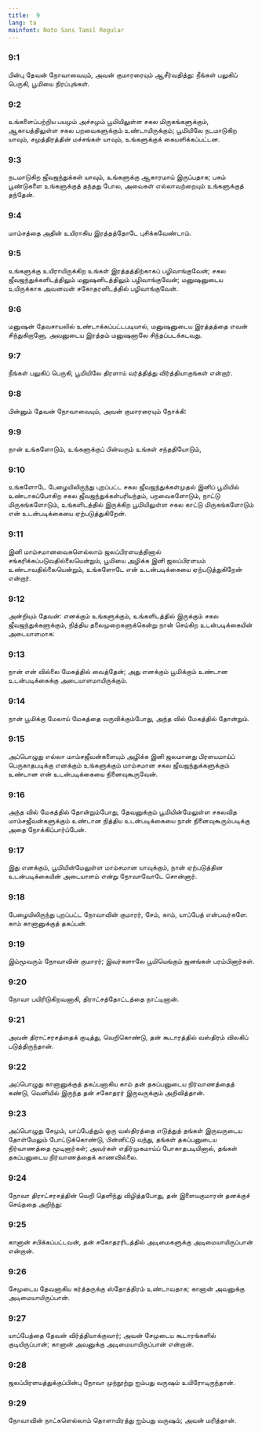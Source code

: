 ```yaml
---
title:  9
lang: ta
mainfont: Noto Sans Tamil Regular
---
```


###  9:1

பின்பு தேவன் நோவாவையும், அவன் குமாரரையும் ஆசீர்வதித்து: நீங்கள் பலுகிப் பெருகி, பூமியை நிரப்புங்கள்.

###  9:2

உங்களைப்பற்றிய பயமும் அச்சமும் பூமியிலுள்ள சகல மிருகங்களுக்கும், ஆகாயத்திலுள்ள சகல பறவைகளுக்கும் உண்டாயிருக்கும்; பூமியிலே நடமாடுகிற யாவும், சமுத்திரத்தின் மச்சங்கள் யாவும், உங்களுக்குக் கையளிக்கப்பட்டன.

###  9:3

நடமாடுகிற ஜீவஜந்துக்கள் யாவும், உங்களுக்கு ஆகாரமாய் இருப்பதாக; பசும் பூண்டுகளை உங்களுக்குத் தந்தது போல, அவைகள் எல்லாவற்றையும் உங்களுக்குத் தந்தேன்.

###  9:4

மாம்சத்தை அதின் உயிராகிய இரத்தத்தோடே புசிக்கவேண்டாம்.

###  9:5

உங்களுக்கு உயிராயிருக்கிற உங்கள் இரத்தத்திற்காகப் பழிவாங்குவேன்; சகல ஜீவஜந்துக்களிடத்திலும் மனுஷனிடத்திலும் பழிவாங்குவேன்; மனுஷனுடைய உயிருக்காக அவனவன் சகோதரனிடத்தில் பழிவாங்குவேன்.

###  9:6

மனுஷன் தேவசாயலில் உண்டாக்கப்பட்டபடியால், மனுஷனுடைய இரத்தத்தை எவன் சிந்துகிறானோ, அவனுடைய இரத்தம் மனுஷனாலே சிந்தப்படக்கடவது.

###  9:7

நீங்கள் பலுகிப் பெருகி, பூமியிலே திரளாய் வர்த்தித்து விர்த்தியாகுங்கள் என்றார்.

###  9:8

பின்னும் தேவன் நோவாவையும், அவன் குமாரரையும் நோக்கி:

###  9:9

நான் உங்களோடும், உங்களுக்குப் பின்வரும் உங்கள் சந்ததியோடும்,

###  9:10

உங்களோடே பேழையிலிருந்து புறப்பட்ட சகல ஜீவஜந்துக்கள்முதல் இனிப் பூமியில் உண்டாகப்போகிற சகல ஜீவஜந்துக்கள்பரியந்தம், பறவைகளோடும், நாட்டு மிருகங்களோடும், உங்களிடத்தில் இருக்கிற பூமியிலுள்ள சகல காட்டு மிருகங்களோடும் என் உடன்படிக்கையை ஏற்படுத்துகிறேன்.

###  9:11

இனி மாம்சமானவைகளெல்லாம் ஜலப்பிரளயத்தினால் சங்கரிக்கப்படுவதில்லையென்றும், பூமியை அழிக்க இனி ஜலப்பிரளயம் உண்டாவதில்லையென்றும், உங்களோடே என் உடன்படிக்கையை ஏற்படுத்துகிறேன் என்றார்.

###  9:12

அன்றியும் தேவன்: எனக்கும் உங்களுக்கும், உங்களிடத்தில் இருக்கும் சகல ஜீவஜந்துக்களுக்கும், நித்திய தலைமுறைகளுக்கென்று நான் செய்கிற உடன்படிக்கையின் அடையாளமாக:

###  9:13

நான் என் வில்லை மேகத்தில் வைத்தேன்; அது எனக்கும் பூமிக்கும் உண்டான உடன்படிக்கைக்கு அடையாளமாயிருக்கும்.

###  9:14

நான் பூமிக்கு மேலாய் மேகத்தை வருவிக்கும்போது, அந்த வில் மேகத்தில் தோன்றும்.

###  9:15

அப்பொழுது எல்லா மாம்சஜீவன்களையும் அழிக்க இனி ஜலமானது பிரளயமாய்ப் பெருகாதபடிக்கு எனக்கும் உங்களுக்கும் மாம்சமான சகல ஜீவஜந்துக்களுக்கும் உண்டான என் உடன்படிக்கையை நினைவுகூருவேன்.

###  9:16

அந்த வில் மேகத்தில் தோன்றும்போது, தேவனுக்கும் பூமியின்மேலுள்ள சகலவித மாம்சஜீவன்களுக்கும் உண்டான நித்திய உடன்படிக்கையை நான் நினைவுகூரும்படிக்கு அதை நோக்கிப்பார்ப்பேன்.

###  9:17

இது எனக்கும், பூமியின்மேலுள்ள மாம்சமான யாவுக்கும், நான் ஏற்படுத்தின உடன்படிக்கையின் அடையாளம் என்று நோவாவோடே சொன்னார்.

###  9:18

பேழையிலிருந்து புறப்பட்ட நோவாவின் குமாரர், சேம், காம், யாப்பேத் என்பவர்களே. காம் கானானுக்குத் தகப்பன்.

###  9:19

இம்மூவரும் நோவாவின் குமாரர்; இவர்களாலே பூமியெங்கும் ஜனங்கள் பரம்பினார்கள்.

###  9:20

நோவா பயிரிடுகிறவனாகி, திராட்சத்தோட்டத்தை நாட்டினான்.

###  9:21

அவன் திராட்சரசத்தைக் குடித்து, வெறிகொண்டு, தன் கூடாரத்தில் வஸ்திரம் விலகிப் படுத்திருந்தான்.

###  9:22

அப்பொழுது கானானுக்குத் தகப்பனாகிய காம் தன் தகப்பனுடைய நிர்வாணத்தைத் கண்டு, வெளியில் இருந்த தன் சகோதரர் இருவருக்கும் அறிவித்தான்.

###  9:23

அப்பொழுது சேமும், யாப்பேத்தும் ஒரு வஸ்திரத்தை எடுத்துத் தங்கள் இருவருடைய தோள்மேலும் போட்டுக்கொண்டு, பின்னிட்டு வந்து, தங்கள் தகப்பனுடைய நிர்வாணத்தை மூடினார்கள்; அவர்கள் எதிர்முகமாய்ப் போகாதபடியினால், தங்கள் தகப்பனுடைய நிர்வாணத்தைக் காணவில்லை.

###  9:24

நோவா திராட்சரசத்தின் வெறி தெளிந்து விழித்தபோது, தன் இளையகுமாரன் தனக்குச் செய்ததை அறிந்து:

###  9:25

கானான் சபிக்கப்பட்டவன், தன் சகோதரரிடத்தில் அடிமைகளுக்கு அடிமையாயிருப்பான் என்றான்.

###  9:26

சேமுடைய தேவனாகிய கர்த்தருக்கு ஸ்தோத்திரம் உண்டாவதாக; கானான் அவனுக்கு அடிமையாயிருப்பான்.

###  9:27

யாப்பேத்தை தேவன் விர்த்தியாக்குவார்; அவன் சேமுடைய கூடாரங்களில் குடியிருப்பான்; கானான் அவனுக்கு அடிமையாயிருப்பான் என்றான்.

###  9:28

ஜலப்பிரளயத்துக்குப்பின்பு நோவா முந்நூற்று ஐம்பது வருஷம் உயிரோடிருந்தான்.

###  9:29

நோவாவின் நாட்களெல்லாம் தொளாயிரத்து ஐம்பது வருஷம்; அவன் மரித்தான்.

